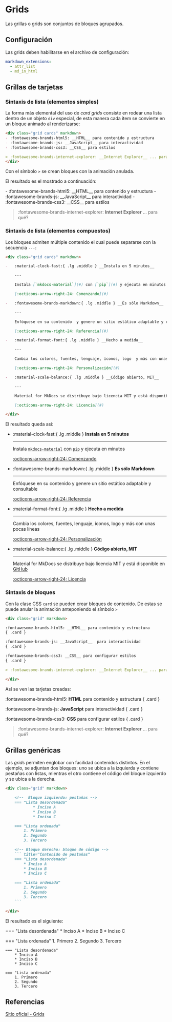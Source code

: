 # Grids

Las grillas o grids son conjuntos de bloques agrupados.



## Configuración

Las grids deben habilitarse en el archivo de configuración:

```yaml
markdown_extensions: 
  - attr_list
  - md_in_html
```


## Grillas de tarjetas


### Sintaxis de lista (elementos simples)

La forma más elemental del uso de *card grids* consiste en rodear una lista dentro de un objeto `div` especial, de esta manera cada item se convierte en un bloque animado al renderizarse:


```md hl_lines="1 6-7"
<div class="grid cards" markdown>
- :fontawesome-brands-html5: __HTML__ para contenido y estructura
- :fontawesome-brands-js: __JavaScript__ para interactividad
- :fontawesome-brands-css3: __CSS__ para estilos

> :fontawesome-brands-internet-explorer: __Internet Explorer__ ... para qué?
</div>
```

Con el símbolo `>` se crean bloques con la animación anulada.

El resultado es el mostrado a continuación:


<div class="grid cards" markdown>
- :fontawesome-brands-html5: __HTML__ para contenido y estructura
- :fontawesome-brands-js: __JavaScript__ para interactividad
- :fontawesome-brands-css3: __CSS__ para estilos

> :fontawesome-brands-internet-explorer: __Internet Explorer__ ... para qué?
</div>

### Sintaxis de lista (elementos compuestos)

Los bloques admiten múltiple contenido el cual puede separarse con  la secuencia `---`:


```md
<div class="grid cards" markdown>

-   :material-clock-fast:{ .lg .middle } __Instala en 5 minutos__

    ---

    Instala [`mkdocs-material`](#) con [`pip`](#) y ejecuta en minutos

    [:octicons-arrow-right-24: Comenzando](#)

-   :fontawesome-brands-markdown:{ .lg .middle } __Es sólo Markdown__

    ---

    Enfóquese en su contenido  y genere un sitio estático adaptable y consultable

    [:octicons-arrow-right-24: Referencia](#)

-   :material-format-font:{ .lg .middle } __Hecho a medida__

    ---

    Cambia los colores, fuentes, lenguaje, íconos, logo  y más con unas pocas líneas

    [:octicons-arrow-right-24: Personalización](#)

-   :material-scale-balance:{ .lg .middle } __Código abierto, MIT__

    ---

    Material for MkDocs se distribuye bajo licencia MIT y está disponible en [GitHub](https://github.com/squidfunk/mkdocs-material)

    [:octicons-arrow-right-24: Licencia](#)

</div>
```

El resultado queda así:

<div class="grid cards" markdown>

-   :material-clock-fast:{ .lg .middle } __Instala en 5 minutos__

    ---

    Instala [`mkdocs-material`](#) con [`pip`](#) y ejecuta en minutos

    [:octicons-arrow-right-24: Comenzando](#)

-   :fontawesome-brands-markdown:{ .lg .middle } __Es sólo Markdown__

    ---

    Enfóquese en su contenido  y genere un sitio estático adaptable y consultable

    [:octicons-arrow-right-24: Referencia](#)

-   :material-format-font:{ .lg .middle } __Hecho a medida__

    ---

    Cambia los colores, fuentes, lenguaje, íconos, logo  y más con unas pocas líneas

    [:octicons-arrow-right-24: Personalización](#)

-   :material-scale-balance:{ .lg .middle } __Código abierto, MIT__

    ---

    Material for MkDocs se distribuye bajo licencia MIT y está disponible en [GitHub](https://github.com/squidfunk/mkdocs-material)

    [:octicons-arrow-right-24: Licencia](#)

</div>




### Sintaxis de bloques


Con la clase CSS `card` se pueden crear bloques de contenido. De estas se puede anular la animación anteponiendo el símbolo `>`



```md title="Tarjetas (cards)" hl_lines="1 12 14"
<div class="grid" markdown>

:fontawesome-brands-html5: __HTML__ para contenido y estructura
{ .card }

:fontawesome-brands-js: __JavaScript__  para interactividad
{ .card }

:fontawesome-brands-css3: __CSS__ para configurar estilos
{ .card }

> :fontawesome-brands-internet-explorer: __Internet Explorer__ ... para qué?

</div>
```

Así se ven las tarjetas creadas:

<div class="grid" markdown>

:fontawesome-brands-html5: __HTML__ para contenido y estructura
{ .card }

:fontawesome-brands-js: __JavaScript__  para interactividad
{ .card }

:fontawesome-brands-css3: __CSS__ para configurar estilos 
{ .card }

> :fontawesome-brands-internet-explorer: __Internet Explorer__ ... para qué?
<!-- { .card } -->

</div>


## Grillas genéricas

Las *grids* permiten englobar con facilidad contenidos distintos. En el ejemplo, se adjuntan dos bloques: uno se ubica a la izquierda y contiene pestañas con listas, mientras el otro contiene el código del bloque izquierdo y se ubica a la derecha.

```md title="Grillas genéricas" hl_lines="1 3-4 9 14-15 25 27"
<div class="grid" markdown>

    <!--  Bloque izquierdo: pestañas -->
    === "Lista desordenada"
            * Inciso A
            * Inciso B
            * Inciso C

    === "Lista ordenada"
        1. Primero
        2. Segundo
        3. Tercero

    <!-- Bloque derecho: bloque de código -->
    ``` title="Contenido de pestañas"
    === "Lista desordenada"
        * Inciso A
        * Inciso B
        * Inciso C

    === "Lista ordenada"
        1. Primero
        2. Segundo
        3. Tercero
    ```

</div>
```
El resultado es el siguiente:
 
<div class="grid" markdown>

=== "Lista desordenada"
    * Inciso A
    * Inciso B
    * Inciso C

=== "Lista ordenada"
    1. Primero
    2. Segundo
    3. Tercero

``` title="Contenido de pestañas"
=== "Lista desordenada"
    * Inciso A
    * Inciso B
    * Inciso C

=== "Lista ordenada"
    1. Primero
    2. Segundo
    3. Tercero
```

</div>




## Referencias



[Sitio oficial - Grids](https://squidfunk.github.io/mkdocs-material/reference/grids/)































